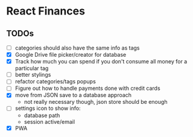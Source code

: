 # React Finances

## TODOs

- [ ] categories should also have the same info as tags
- [x] Google Drive file picker/creator for database
- [x] Track how much you can spend if you don't consume all money for a particular tag
- [ ] better stylings
- [ ] refactor categories/tags popups
- [ ] Figure out how to handle payments done with credit cards
- [x] move from JSON save to a database approach
  - not really necessary though, json store should be enough
- [ ] settings icon to show info:
  - database path
  - session active/email
- [x] PWA
